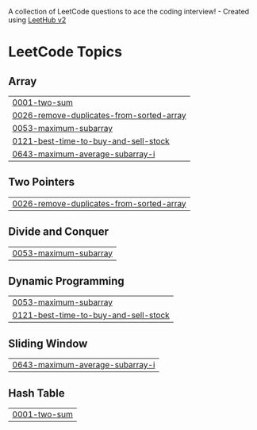 A collection of LeetCode questions to ace the coding interview! - Created using [LeetHub v2](https://github.com/arunbhardwaj/LeetHub-2.0)
<!---LeetCode Topics Start-->
# LeetCode Topics
## Array
|  |
| ------- |
| [0001-two-sum](https://github.com/yerraprasannareddy/Leet_Code/tree/master/0001-two-sum) |
| [0026-remove-duplicates-from-sorted-array](https://github.com/yerraprasannareddy/Leet_Code/tree/master/0026-remove-duplicates-from-sorted-array) |
| [0053-maximum-subarray](https://github.com/yerraprasannareddy/Leet_Code/tree/master/0053-maximum-subarray) |
| [0121-best-time-to-buy-and-sell-stock](https://github.com/yerraprasannareddy/Leet_Code/tree/master/0121-best-time-to-buy-and-sell-stock) |
| [0643-maximum-average-subarray-i](https://github.com/yerraprasannareddy/Leet_Code/tree/master/0643-maximum-average-subarray-i) |
## Two Pointers
|  |
| ------- |
| [0026-remove-duplicates-from-sorted-array](https://github.com/yerraprasannareddy/Leet_Code/tree/master/0026-remove-duplicates-from-sorted-array) |
## Divide and Conquer
|  |
| ------- |
| [0053-maximum-subarray](https://github.com/yerraprasannareddy/Leet_Code/tree/master/0053-maximum-subarray) |
## Dynamic Programming
|  |
| ------- |
| [0053-maximum-subarray](https://github.com/yerraprasannareddy/Leet_Code/tree/master/0053-maximum-subarray) |
| [0121-best-time-to-buy-and-sell-stock](https://github.com/yerraprasannareddy/Leet_Code/tree/master/0121-best-time-to-buy-and-sell-stock) |
## Sliding Window
|  |
| ------- |
| [0643-maximum-average-subarray-i](https://github.com/yerraprasannareddy/Leet_Code/tree/master/0643-maximum-average-subarray-i) |
## Hash Table
|  |
| ------- |
| [0001-two-sum](https://github.com/yerraprasannareddy/Leet_Code/tree/master/0001-two-sum) |
<!---LeetCode Topics End-->